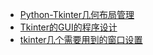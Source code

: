 - [Python-Tkinter几何布局管理](https://www.cnblogs.com/zhangpengshou/p/3626137.html)
- [Tkinter的GUI的程序设计](https://www.jianshu.com/p/5c7a1af4aa53)
- [tkinter几个需要用到的窗口设置](https://blog.csdn.net/u012216590/article/details/81989093?utm_source=blogxgwz5)

